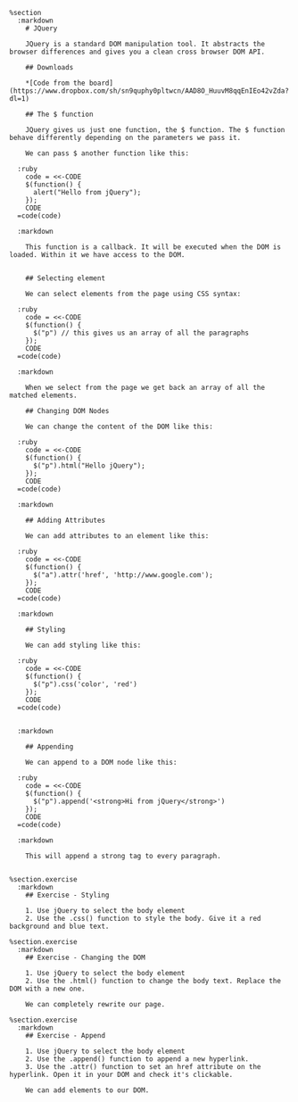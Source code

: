     %section
      :markdown
        # JQuery

        JQuery is a standard DOM manipulation tool. It abstracts the browser differences and gives you a clean cross browser DOM API.

        ## Downloads

        *[Code from the board](https://www.dropbox.com/sh/sn9quphy0pltwcn/AAD8O_HuuvM8qqEnIEo42vZda?dl=1)

        ## The $ function

        JQuery gives us just one function, the $ function. The $ function behave differently depending on the parameters we pass it.

        We can pass $ another function like this:

      :ruby
        code = <<-CODE
        $(function() {
          alert("Hello from jQuery");
        });
        CODE
      =code(code)

      :markdown

        This function is a callback. It will be executed when the DOM is loaded. Within it we have access to the DOM.


        ## Selecting element

        We can select elements from the page using CSS syntax:

      :ruby
        code = <<-CODE
        $(function() {
          $("p") // this gives us an array of all the paragraphs
        });
        CODE
      =code(code)

      :markdown

        When we select from the page we get back an array of all the matched elements.

        ## Changing DOM Nodes

        We can change the content of the DOM like this:

      :ruby
        code = <<-CODE
        $(function() {
          $("p").html("Hello jQuery");
        });
        CODE
      =code(code)

      :markdown

        ## Adding Attributes

        We can add attributes to an element like this:

      :ruby
        code = <<-CODE
        $(function() {
          $("a").attr('href', 'http://www.google.com');
        });
        CODE
      =code(code)

      :markdown

        ## Styling

        We can add styling like this:

      :ruby
        code = <<-CODE
        $(function() {
          $("p").css('color', 'red')
        });
        CODE
      =code(code)


      :markdown

        ## Appending

        We can append to a DOM node like this:

      :ruby
        code = <<-CODE
        $(function() {
          $("p").append('<strong>Hi from jQuery</strong>')
        });
        CODE
      =code(code)

      :markdown

        This will append a strong tag to every paragraph.


    %section.exercise
      :markdown
        ## Exercise - Styling

        1. Use jQuery to select the body element
        2. Use the .css() function to style the body. Give it a red background and blue text.

    %section.exercise
      :markdown
        ## Exercise - Changing the DOM

        1. Use jQuery to select the body element
        2. Use the .html() function to change the body text. Replace the DOM with a new one.

        We can completely rewrite our page.

    %section.exercise
      :markdown
        ## Exercise - Append

        1. Use jQuery to select the body element
        2. Use the .append() function to append a new hyperlink.
        3. Use the .attr() function to set an href attribute on the hyperlink. Open it in your DOM and check it's clickable.

        We can add elements to our DOM.
